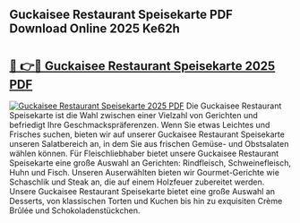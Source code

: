 ## Guckaisee Restaurant Speisekarte PDF Download Online 2025 Ke62h

# <h2><a href="http://gc70qqx.nevu.top/?p=Guckaisee+Restaurant+Speisekarte">🔗 👉🔴 Guckaisee Restaurant Speisekarte 2025 PDF</a></h2>

[![Guckaisee Restaurant Speisekarte 2025 PDF](https://i.imgur.com/dBaPXMq.png)](http://gc70qqx.nevu.top/?p=Guckaisee+Restaurant+Speisekarte)
Die Guckaisee Restaurant Speisekarte ist die Wahl zwischen einer Vielzahl von Gerichten und befriedigt Ihre Geschmackspräferenzen. Wenn Sie etwas Leichtes und Frisches suchen, bieten wir auf unserer Guckaisee Restaurant Speisekarte unseren Salatbereich an, in dem Sie aus frischen Gemüse- und Obstsalaten wählen können. Für Fleischliebhaber bietet unsere Guckaisee Restaurant Speisekarte eine große Auswahl an Gerichten: Rindfleisch, Schweinefleisch, Huhn und Fisch. Unseren Auserwählten bieten wir Gourmet-Gerichte wie Schaschlik und Steak an, die auf einem Holzfeuer zubereitet werden. Unsere Guckaisee Restaurant Speisekarte bietet eine große Auswahl an Desserts, von klassischen Torten und Kuchen bis hin zu exquisiten Crème Brûlée und Schokoladenstückchen.
